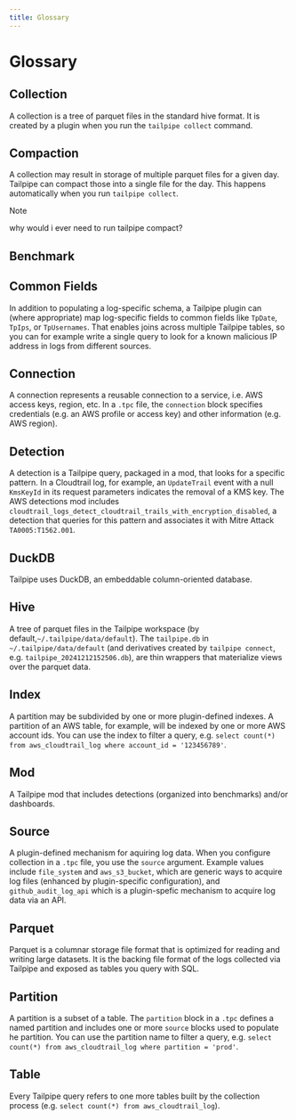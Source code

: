 ```yaml
---
title: Glossary
---
```


# Glossary

## Collection

A collection is a tree of parquet files in the standard hive format. It is created by a plugin when you run the `tailpipe collect` command. 

## Compaction

A collection may result in storage of multiple parquet files for a given day. Tailpipe can compact those into a single file for the day. This happens automatically when you run `tailpipe collect`.

>[!NOTE]
> why would i ever need to run tailpipe compact?

## Benchmark

## Common Fields

In addition to populating a log-specific schema, a Tailpipe plugin can (where appropriate) map log-specific fields to common fields like `TpDate`, `TpIps`, or `TpUsernames`. That enables joins across multiple Tailpipe tables, so you can for example write a single query to look for a known malicious IP address in logs from different sources.

## Connection

A connection represents a reusable connection to a service, i.e. AWS access keys, region, etc. In a `.tpc` file, the `connection` block specifies credentials (e.g. an AWS profile or access key) and other information (e.g. AWS region).

## Detection

A detection is a Tailpipe query, packaged in a mod, that looks for a specific pattern. In a Cloudtrail log, for example, an `UpdateTrail` event with a null `KmsKeyId` in its request parameters indicates the removal of a KMS key. The AWS detections mod includes `cloudtrail_logs_detect_cloudtrail_trails_with_encryption_disabled`, a detection that queries for this pattern and associates it with Mitre Attack `TA0005:T1562.001`.

## DuckDB

Tailpipe uses DuckDB, an embeddable column-oriented database.

## Hive

A tree of parquet files in the Tailpipe workspace (by default,`~/.tailpipe/data/default`). The `tailpipe.db` in `~/.tailpipe/data/default` (and derivatives created by `tailpipe connect`, e.g. `tailpipe_20241212152506.db`), are thin wrappers that materialize views over the parquet data.

## Index

A partition may be subdivided by one or more plugin-defined indexes. A partition of an AWS table, for example, will be indexed by one or more AWS account ids. You can use the index to filter a query, e.g. `select count(*) from aws_cloudtrail_log where account_id = '123456789'`.  

## Mod

A Tailpipe mod that includes detections (organized into benchmarks) and/or dashboards.

## Source

A plugin-defined mechanism for aquiring log data. When you configure collection in a `.tpc` file, you use the `source` argument. Example values include `file_system` and `aws_s3_bucket`, which are generic ways to acquire log files (enhanced by plugin-specific configuration), and `github_audit_log_api` which is a plugin-spefic mechanism to acquire log data via an API.

## Parquet

Parquet is a columnar storage file format that is optimized for reading and writing large datasets. It is the backing file format of the logs collected via Tailpipe and exposed as tables you query with SQL.

## Partition

A partition is a subset of a table. The `partition` block in a `.tpc` defines a named partition and includes one or more `source` blocks used to populate he partition. You can use the partition name to filter a query, e.g. `select count(*) from aws_cloudtrail_log where partition = 'prod'`. 

## Table

Every Tailpipe query refers to one more tables built by the collection process (e.g. `select count(*) from aws_cloudtrail_log`).

